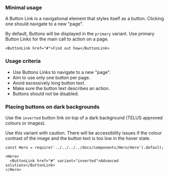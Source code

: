 ### Minimal usage

A Button Link is a navigational element that styles itself as a button. Clicking one should navigate to a new "page".

By default, Buttons will be displayed in the `primary` variant. Use primary Button Links for the main call to action on a page.

```
<ButtonLink href="#">Find out how</ButtonLink>
```

### Usage criteria

* Use Buttons Links to navigate to a new "page".
* Aim to use only one button per page.
* Avoid excessively long button text.
* Make sure the button text describes an action.
* Buttons should not be disabled.

### Placing buttons on dark backgrounds

Use the `inverted` button link on top of a dark background (TELUS approved colours or images).

Use this variant with caution. There will be accessibility issues if the colour contrast of the image and the button text is too low in the hover state.

```
const Hero = require('../../../../docs/components/Hero/Hero').default;

<Hero>
  <ButtonLink href="#" variant="inverted">Advanced solutions</ButtonLink>
</Hero>
```
